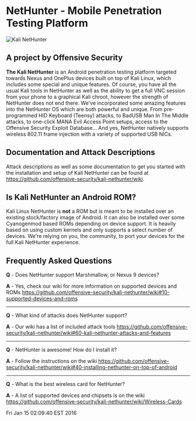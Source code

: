 # NetHunter - Mobile Penetration Testing Platform
![Kali NetHunter](https://gitlab.com/kalilinux/nethunter/build-scripts/kali-nethunter-project/blob/master/images/nethunter-git-logo.png)
## A project by Offensive Security
**The Kali NetHunter** is an Android penetration testing platform targeted towards Nexus and OnePlus devices built on top of Kali Linux, which includes some special and unique features. 
Of course, you have all the usual Kali tools in NetHunter as well as the ability to get a full VNC session from your phone to a graphical Kali chroot, however the strength of NetHunter does not end there. 
We've incorporated some amazing features into the NetHunter OS which are both powerful and unique. From pre-programmed HID Keyboard (Teensy) attacks, to BadUSB Man In The Middle attacks, to one-click MANA Evil Access Point setups, access to the Offensive Security Exploit Database... 
And yes, NetHunter natively supports wireless 802.11 frame injection with a variety of supported USB NICs.

## Documentation and Attack Descriptions
Attack descriptions as well as some documentation to get you started with the installation and setup of Kali NetHunter can be found at https://github.com/offensive-security/kali-nethunter/wiki.

## Is Kali NetHunter an Android ROM?

Kali Linux NetHunter is **not** a ROM but is meant to be installed over an existing stock/factory image of Android. It can also be installed over some Cyanogenmod based ROMs depending on device support. It is heavily based on using custom kernels and only supports a select number of devices.
We're relying on you, the community, to port your devices for the full Kali NetHunter experience.

## Frequently Asked Questions
**Q** - Does NetHunter support Marshmallow, or Nexus 9 devices?

**A** - Yes, check our wiki for more information on supported devices and ROMs https://github.com/offensive-security/kali-nethunter/wiki#10-supported-devices-and-roms
<hr>

**Q** - What kind of attacks does NetHunter support?

**A** - Our wiki has a list of included attack tools https://github.com/offensive-security/kali-nethunter/wiki#60-kali-nethunter-attacks-and-features
<hr>

**Q** - NetHunter is awesome! How do I install it?

**A** - Follow the instructions on the wiki https://github.com/offensive-security/kali-nethunter/wiki#40-installing-nethunter-on-top-of-android
<hr>

**Q** - What is the best wireless card for NetHunter?

**A** - A list of supported devices and chipsets is on the wiki https://github.com/offensive-security/kali-nethunter/wiki/Wireless-Cards

Fri Jan  15 02:09:40 EST 2016

